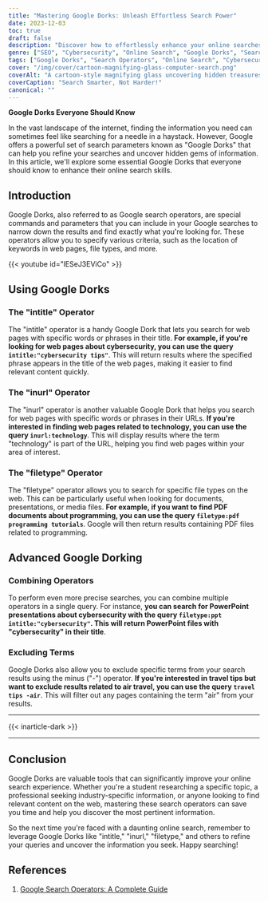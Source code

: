 ```yaml
---
title: "Mastering Google Dorks: Unleash Effortless Search Power"
date: 2023-12-03
toc: true
draft: false
description: "Discover how to effortlessly enhance your online searches using Google Dorks, the ultimate search power tool, and find hidden gems of information with ease."
genre: ["SEO", "Cybersecurity", "Online Search", "Google Dorks", "Search Techniques", "Digital Skills", "Web Searching", "Internet Tips", "Online Research", "Data Discovery"]
tags: ["Google Dorks", "Search Operators", "Online Search", "Cybersecurity", "Search Techniques", "Advanced Search", "Web Searching", "Efficient Searching", "Digital Skills", "Data Discovery", "Online Research", "Google Hacks", "Information Retrieval", "Effortless Search", "Keyword Optimization", "Search Tips", "Online Privacy", "Internet Techniques", "Hidden Information", "Efficient Research", "Advanced Google Search", "Online Security", "Web Queries", "Effective Search", "Keyword Search", "Information Search", "Online Skills", "Enhanced Searching", "Data Security"]
cover: "/img/cover/cartoon-magnifying-glass-computer-search.png"
coverAlt: "A cartoon-style magnifying glass uncovering hidden treasures on a computer screen."
coverCaption: "Search Smarter, Not Harder!"
canonical: ""
---
```


**Google Dorks Everyone Should Know**

In the vast landscape of the internet, finding the information you need can sometimes feel like searching for a needle in a haystack. However, Google offers a powerful set of search parameters known as "Google Dorks" that can help you refine your searches and uncover hidden gems of information. In this article, we'll explore some essential Google Dorks that everyone should know to enhance their online search skills.

## Introduction

Google Dorks, also referred to as Google search operators, are special commands and parameters that you can include in your Google searches to narrow down the results and find exactly what you're looking for. These operators allow you to specify various criteria, such as the location of keywords in web pages, file types, and more.

{{< youtube id="lESeJ3EViCo" >}}

## Using Google Dorks

### The "intitle" Operator

The "intitle" operator is a handy Google Dork that lets you search for web pages with specific words or phrases in their title. **For example, if you're looking for web pages about cybersecurity, you can use the query `intitle:"cybersecurity tips"`**. This will return results where the specified phrase appears in the title of the web pages, making it easier to find relevant content quickly.

### The "inurl" Operator

The "inurl" operator is another valuable Google Dork that helps you search for web pages with specific words or phrases in their URLs. **If you're interested in finding web pages related to technology, you can use the query `inurl:technology`**. This will display results where the term "technology" is part of the URL, helping you find web pages within your area of interest.

### The "filetype" Operator

The "filetype" operator allows you to search for specific file types on the web. This can be particularly useful when looking for documents, presentations, or media files. **For example, if you want to find PDF documents about programming, you can use the query `filetype:pdf programming tutorials`**. Google will then return results containing PDF files related to programming.

## Advanced Google Dorking

### Combining Operators

To perform even more precise searches, you can combine multiple operators in a single query. For instance, **you can search for PowerPoint presentations about cybersecurity with the query `filetype:ppt intitle:"cybersecurity"`. This will return PowerPoint files with "cybersecurity" in their title**.

### Excluding Terms

Google Dorks also allow you to exclude specific terms from your search results using the minus ("-") operator. **If you're interested in travel tips but want to exclude results related to air travel, you can use the query `travel tips -air`**. This will filter out any pages containing the term "air" from your results.

______

{{< inarticle-dark >}}
______

## Conclusion

Google Dorks are valuable tools that can significantly improve your online search experience. Whether you're a student researching a specific topic, a professional seeking industry-specific information, or anyone looking to find relevant content on the web, mastering these search operators can save you time and help you discover the most pertinent information.

So the next time you're faced with a daunting online search, remember to leverage Google Dorks like "intitle," "inurl," "filetype," and others to refine your queries and uncover the information you seek. Happy searching!

## References

1. [Google Search Operators: A Complete Guide](https://ahrefs.com/blog/google-advanced-search-operators/)


